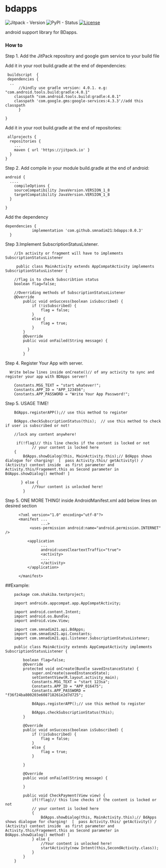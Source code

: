 # bdapps

![Jitpack - Version](https://img.shields.io/jitpack/v/github/smnadim21/bdapps?color=green)
![PyPI - Status](https://img.shields.io/pypi/status/django)
[![License](https://img.shields.io/badge/License-Apache%202.0-blue.svg)](https://opensource.org/licenses/Apache-2.0)

android support library for BDapps.

### How to 



Step 1. Add the JitPack repository and google gsm service to your build file

Add it in your root build.gradle at the end of dependencies:

     buildscript  {
     dependencies {
      ..
          //kindly use gradle version: 4.0.1. e.g: "com.android.tools.build:gradle:4.0.1"
        classpath "com.android.tools.build:gradle:4.0.1"
        classpath 'com.google.gms:google-services:4.3.3'//add this classpath
          }

    }
Add it in your root build.gradle at the end of repositories:

     allprojects {
      repositories {
        ...
        maven { url 'https://jitpack.io' }
      }
    }
    
    
Step 2. Add compile in your module build.gradle at the end of android:

    android {
      ....
        compileOptions {
        sourceCompatibility JavaVersion.VERSION_1_8
        targetCompatibility JavaVersion.VERSION_1_8
      }

    }

Add the dependency    

    dependencies {
                implementation 'com.github.smnadim21:bdapps:0.0.3'
      }
    
Step 3.Implement SubscriptionStatusListener.
 
        //In activity or fragment will have to implements SubscriptionStatusListener
        
         public class MainActivity extends AppCompatActivity implements SubscriptionStatusListener {
         
        //flag is to check Subscribtion status
        boolean flag=false;
    
        //Overriding methods of SubscriptionStatusListener
        @Override
            public void onSuccess(boolean isSubscribed) {
                if (!isSubscribed) {
                    flag = false;
                }
                else {
                    flag = true;
                }
            }
            @Override
            public void onFailed(String message) {

              }
            }
Step 4. Register Your App with server.

      Write below lines inside onCreate()// of any activity to sync and register your app with BDApps server! 

        Constants.MSG_TEXT = "start whatever!";
        Constants.APP_ID = "APP_123456";
        Constants.APP_PASSWORD = "Write Your App Password!";
        
        
Step 5. USAGE TIME!

        BdApps.registerAPP();// use this method to register

        BdApps.checkSubscriptionStatus(this);  // use this method to check if user is subscribed or not!
     
        //lock any content anywhere!

         if(!flag)// this line checks if the content is locked or not
                // your content is locked here
        {
            BdApps.showDialog(this, MainActivity.this);// BdApps shows dialogue for charging!  [  pass Activity.this/ getActivity() / (Activity) context inside  as first parameter and Activity.this/Fragement.this as Second parameter in BdApps.showDialog() method! ]
           
           } else {
                //Your content is unlocked here!
            }

                
Step 5. ONE MORE THING!
      inside AndroidManifest.xml add below lines on desired section

          <?xml version="1.0" encoding="utf-8"?>
          <manifest ...
                    ...>
               <uses-permission android:name="android.permission.INTERNET" />

              <application
                    ...
                    android:usesCleartextTraffic="true">
                    <activity>
                    ....
                    </activity>
              </application>

          </manifest>
          
##Example:
          
        package com.shakiba.testproject;

        import androidx.appcompat.app.AppCompatActivity;

        import android.content.Intent;
        import android.os.Bundle;
        import android.view.View;

        import com.smnadim21.api.BdApps;
        import com.smnadim21.api.Constants;
        import com.smnadim21.api.listener.SubscriptionStatusListener;

        public class MainActivity extends AppCompatActivity implements SubscriptionStatusListener {

            boolean flag=false;
            @Override
            protected void onCreate(Bundle savedInstanceState) {
                super.onCreate(savedInstanceState);
                setContentView(R.layout.activity_main);
                Constants.MSG_TEXT = "start 123sa";
                Constants.APP_ID = "APP_016475";
                Constants.APP_PASSWORD = "f36f24ba800203e608718261e2d7d725";

                BdApps.registerAPP();// use this method to register

                BdApps.checkSubscriptionStatus(this);
            }

            @Override
            public void onSuccess(boolean isSubscribed) {
                if (!isSubscribed) {
                    flag = false;
                }
                else {
                    flag = true;
                }

            }

            @Override
            public void onFailed(String message) {

            }

            public void CheckPayment(View view) {
                if(!flag)// this line checks if the content is locked or not
                // your content is locked here
                {
                    BdApps.showDialog(this, MainActivity.this);// BdApps shows dialogue for charging!  [  pass Activity.this/ getActivity() / (Activity) context inside  as first parameter and Activity.this/Fragement.this as Second parameter in BdApps.showDialog() method! ]
                } else {
                    //Your content is unlocked here!
                    startActivity(new Intent(this,SecondActivity.class));
                }
            }
        }

